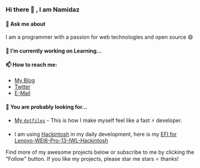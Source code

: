 ### Hi there 👋 , I am Namidaz

#### 💬 Ask me about 

I am a programmer with a passion for web technologies and open source 😄 



####  🔭  I’m currently working on Learning...



####  📫 How to reach me: 

- [My Blog](https://namidaz.github.io)
- [Twtter](https://twitter.com/namidzi)
- [E-Mail](mocky.cn@gmail.com)



#### **🤔  You are probably looking for...**

-  [My `dotfiles`](https://github.com/namidaz/dotfiles) - This is how I make myself feel like a fast ⚡ developer.


- I am using [Hackintosh](https://en.wikipedia.org/wiki/Hackintosh) in my daily development, here is my [EFI for Lenovo-WEI6-Pro-13-IWL-Hackintosh ](https://github.com/namidaz/Lenovo-WEI6-Pro-13-IWL-Hackintosh)




Find more of my awesome projects below or subscribe to me by clicking the "Follow" button. If you like my projects, please star me stars ⭐️ thanks! 



<!--
**Namidaz/Namidaz** is a ✨ _special_ ✨ repository because its `README.md` (this file) appears on your GitHub profile.

Here are some ideas to get you started:

- 🔭 I’m currently working on ...
- 🌱 I’m currently learning ...
- 👯 I’m looking to collaborate on ...
- 🤔 I’m looking for help with ...
- 💬 Ask me about ...
- 📫 How to reach me: ...
- 😄 Pronouns: ...
- ⚡ Fun fact: ...
-->
